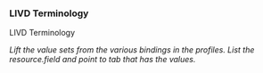 ### LIVD Terminology

LIVD Terminology

_Lift the value sets from the various bindings in the profiles. List the resource.field and point to tab that has the values._
